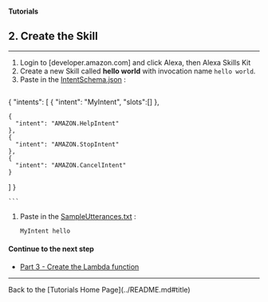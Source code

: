 #### Tutorials
## 2. Create the Skill <a id="title"></a>
<hr />


1. Login to [developer.amazon.com] and click Alexa, then Alexa Skills Kit
1. Create a new Skill called **hello world** with invocation name ```hello world```.
1. Paste in the [IntentSchema.json](./speechAssets/IntentSchema.json) :
    ```
{
  "intents": [
    {
      "intent": "MyIntent",  "slots":[]
    },

    {
      "intent": "AMAZON.HelpIntent"
    },
    {
      "intent": "AMAZON.StopIntent"
    },
    {
      "intent": "AMAZON.CancelIntent"
    }
  ]
}


    ```
1. Paste in the [SampleUtterances.txt](speechAssets/SampleUtterances.txt) :
    ```
    MyIntent hello
    ```

#### Continue to the next step


 * [Part 3 - Create the Lambda function](./PAGE3.md#title)


<hr />
Back to the [Tutorials Home Page](../README.md#title)
